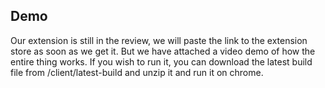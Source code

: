 ## Demo

Our extension is still in the review, we will paste the link to the extension store as soon as we get it. But we have attached a video demo of how the entire thing works. If you wish to run it, you can download the latest build file from /client/latest-build and unzip it and run it on chrome.
